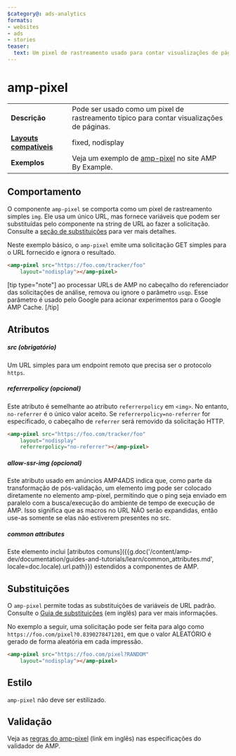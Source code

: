 ```yaml
---
$category@: ads-analytics
formats:
- websites
- ads
- stories
teaser:
  text: Um pixel de rastreamento usado para contar visualizações de páginas.
---
```




<!--
       Copyright 2016 The AMP HTML Authors. All Rights Reserved.

       Licensed under the Apache License, Version 2.0 (the "License");
     you may not use this file except in compliance with the License.
     You may obtain a copy of the License at

     http://www.apache.org/licenses/LICENSE-2.0

     Unless required by applicable law or agreed to in writing, software
     distributed under the License is distributed on an "AS-IS" BASIS,
     WITHOUT WARRANTIES OR CONDITIONS OF ANY KIND, either express or implied.
     See the License for the specific language governing permissions and
     limitations under the License.
-->

# amp-pixel


<table>
  <tr>
    <td class="col-fourty"><strong>Descrição</strong></td>
    <td>Pode ser usado como um pixel de rastreamento típico para contar visualizações de páginas.</td>
  </tr>
  <tr>
    <td class="col-fourty"><strong><a href="https://www.ampproject.org/docs/guides/responsive/control_layout.html">Layouts compatíveis</a></strong></td>
    <td>fixed, nodisplay</td>
  </tr>
  <tr>
    <td class="col-fourty"><strong>Exemplos</strong></td>
    <td>Veja um exemplo de <a href="https://ampbyexample.com/components/amp-pixel/">amp-pixel</a> no site AMP By Example.</td>
  </tr>
</table>

## Comportamento

O componente `amp-pixel` se comporta como um pixel de rastreamento simples `img`. Ele usa um único URL, mas fornece variáveis que podem ser substituídas pelo componente na string de URL ao fazer a solicitação. Consulte a [seção de substituições](#substitutions) para ver mais detalhes.

Neste exemplo básico, o `amp-pixel` emite uma solicitação GET simples para o URL fornecido e ignora o resultado.

```html
<amp-pixel src="https://foo.com/tracker/foo"
    layout="nodisplay"></amp-pixel>
```

[tip type="note"]
ao processar URLs de AMP no cabeçalho do referenciador das solicitações de análise, remova ou ignore o parâmetro `usqp`. Esse parâmetro é usado pelo Google para acionar experimentos para o Google AMP Cache.
[/tip]

## Atributos

##### src (obrigatório)

Um URL simples para um endpoint remoto que precisa ser o protocolo `https`.

##### referrerpolicy (opcional)

Este atributo é semelhante ao atributo `referrerpolicy` em `<img>`. No entanto, `no-referrer` é o único valor aceito. Se `referrerpolicy=no-referrer` for especificado, o cabeçalho de `referrer` será removido da solicitação HTTP.

```html
<amp-pixel src="https://foo.com/tracker/foo"
    layout="nodisplay"
    referrerpolicy="no-referrer"></amp-pixel>
```

##### allow-ssr-img (opcional)

Este atributo usado em anúncios AMP4ADS indica que, como parte da transformação de pós-validação, um elemento img pode ser colocado diretamente no elemento amp-pixel, permitindo que o ping seja enviado em paralelo com a busca/execução do ambiente de tempo de execução de AMP.
Isso significa que as macros no URL NÃO serão expandidas, então use-as somente se elas não estiverem presentes no src.

##### common attributes

Este elemento inclui [atributos comuns]({{g.doc('/content/amp-dev/documentation/guides-and-tutorials/learn/common_attributes.md', locale=doc.locale).url.path}}) estendidos a componentes de AMP.

## Substituições

O `amp-pixel` permite todas as substituições de variáveis de URL padrão.
Consulte o [Guia de substituições](https://github.com/ampproject/amphtml/blob/master/extensions/spec/amp-var-substitutions.md) (em inglês) para ver mais informações.

No exemplo a seguir, uma solicitação pode ser feita para algo como `https://foo.com/pixel?0.8390278471201`, em que o valor ALEATÓRIO é gerado de forma aleatória em cada impressão.

```html
<amp-pixel src="https://foo.com/pixel?RANDOM"
    layout="nodisplay"></amp-pixel>
```

## Estilo

`amp-pixel` não deve ser estilizado.

## Validação

Veja as [regras do amp-pixel](https://github.com/ampproject/amphtml/blob/master/validator/validator-main.protoascii) (link em inglês) nas especificações do validador de AMP.
